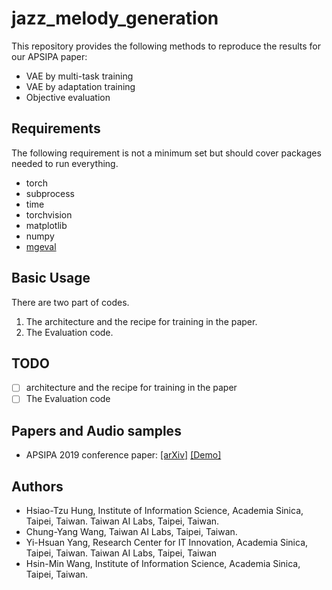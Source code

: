 # jazz_melody_generation
This repository provides the following methods to reproduce the results for our APSIPA paper:
- VAE by multi-task training
- VAE by adaptation training
- Objective evaluation


## Requirements

The following requirement is not a minimum set but should cover packages needed to run everything.

- torch
- subprocess
- time
- torchvision
- matplotlib
- numpy
- [mgeval](https://github.com/RichardYang40148/mgeval)

## Basic Usage
There are two part of codes.
1. The architecture and the recipe for training in the paper.
2. The Evaluation code.

## TODO
- [ ] architecture and the recipe for training in the paper
- [ ] The Evaluation code

## Papers and Audio samples
- APSIPA 2019 conference paper: [[arXiv]](https://arxiv.org/abs/1908.09484) [[Demo]](https://annahung31.github.io/Publication-Demos/publications/jazz_melody_generation/)

## Authors

- Hsiao-Tzu Hung,  Institute of Information Science, Academia Sinica, Taipei, Taiwan. Taiwan AI Labs, Taipei, Taiwan.
- Chung-Yang Wang, Taiwan AI Labs, Taipei, Taiwan. 
- Yi-Hsuan Yang, Research Center for IT Innovation, Academia Sinica, Taipei, Taiwan. Taiwan AI Labs, Taipei, Taiwan
- Hsin-Min Wang, Institute of Information Science, Academia Sinica, Taipei, Taiwan.

